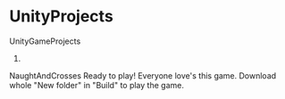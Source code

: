 # UnityProjects
 UnityGameProjects

1. 
NaughtAndCrosses
Ready to play! Everyone love's this game.
Download whole "New folder" in "Build" to play the game.
